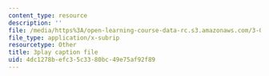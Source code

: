 ```yaml
---
content_type: resource
description: ''
file: /media/https%3A/open-learning-course-data-rc.s3.amazonaws.com/3-091sc-introduction-to-solid-state-chemistry-fall-2010/4dc1278befc35c3380bc49e75af92f89_yg4M2xmY4bs.srt
file_type: application/x-subrip
resourcetype: Other
title: 3play caption file
uid: 4dc1278b-efc3-5c33-80bc-49e75af92f89
---
```

